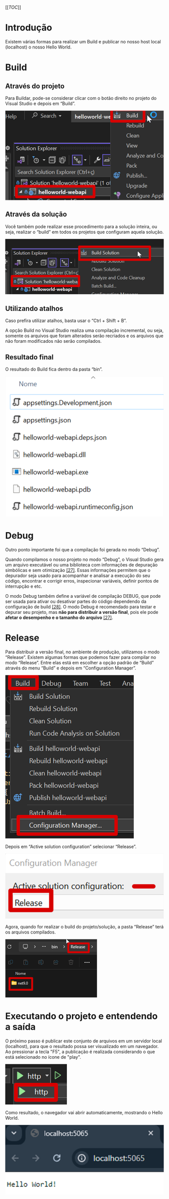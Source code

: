 [[_TOC_]]

# Introdução

Existem várias formas para realizar um Build e publicar no nosso host local (localhost) o nosso Hello World.  

# Build

## Através do projeto

Para Buildar, pode-se considerar clicar com o botão direito no projeto do Visual Studio e depois em “Build”.

![image.png](/.attachments/image-e1b1f875-6229-40f6-bfe8-96b8f8f42e67.png)

## Através da solução

Você também pode realizar esse procedimento para a solução inteira, ou seja, realizar o “build” em todos os projetos que configuram aquela solução.

![image.png](/.attachments/image-8568b520-2ab5-45d2-8d4a-9f83d9e625eb.png)

## Utilizando atalhos
      
Caso prefira utilizar atalhos, basta usar o “Ctrl + Shift + B”.

A opção Build no Visual Studio realiza uma compilação incremental, ou seja, somente os arquivos que foram alterados serão recriados e os arquivos que não foram modificados não serão compilados.

## Resultado final
O resultado do Build fica dentro da pasta “bin”.

![image.png](/.attachments/image-72eb0b72-b811-4b33-bcd7-1b0800ace0fb.png)

# Debug

Outro ponto importante foi que a compilação foi gerada no modo “Debug”.
      
Quando compilamos o nosso projeto no modo “Debug”, o Visual Studio gera um arquivo executável ou uma biblioteca com informações de depuração simbólicas e sem otimização [[27]](/Advanced-Business-Development-with-.NET/1º-Semestre/Aula-02-%2D-IDE-Visual-Studio,-Primeiro-Programa-em-Csharp/Referências). Essas informações permitem que o depurador seja usado para acompanhar e analisar a execução do seu código, encontrar e corrigir erros, inspecionar variáveis, definir pontos de interrupção e etc.

O modo Debug também define a variável de compilação DEBUG, que pode ser usada para ativar ou desativar partes do código dependendo da configuração de build [[28]](/Advanced-Business-Development-with-.NET/1º-Semestre/Aula-02-%2D-IDE-Visual-Studio,-Primeiro-Programa-em-Csharp/Referências). O modo Debug é recomendado para testar e depurar seu projeto, mas **não para distribuir a versão final**, pois ele pode **afetar o desempenho e o tamanho do arquivo** [[27]](/Advanced-Business-Development-with-.NET/1º-Semestre/Aula-02-%2D-IDE-Visual-Studio,-Primeiro-Programa-em-Csharp/Referências).

# Release

Para distribuir a versão final, no ambiente de produção, utilizamos o modo “Release”.
Existem algumas formas que podemos fazer para compilar no modo “Release”. Entre elas está em escolher a opção padrão de “Build” através do menu “Build” e depois em “Configuration Manager”.

![image.png](/.attachments/image-459f86e2-e85c-4cdc-a3d8-7a320d90d9f1.png)

Depois em “Active solution configuration” selecionar “Release”.

![image.png](/.attachments/image-b3249ef4-1920-4833-97e7-940916b7f406.png)
      
Agora, quando for realizar o build do projeto/solução, a pasta “Release” terá os arquivos compilados.

![image.png](/.attachments/image-8aebdc00-011c-42ec-8708-e793d0076192.png)

# Executando o projeto e entendendo a saída

O próximo passo é publicar este conjunto de arquivos em um servidor local (localhost), para que o resultado possa ser visualizado em um navegador. Ao pressionar a tecla "F5", a publicação é realizada considerando o que está selecionado no ícone de "play".

![image.png](/.attachments/image-3807e185-cbf1-403b-b90a-28f0b901d8c2.png)
      
Como resultado, o navegador vai abrir automaticamente, mostrando o Hello World.

![image.png](/.attachments/image-d6521f8b-4a98-4ac4-ba67-37ac1f49f31f.png)

